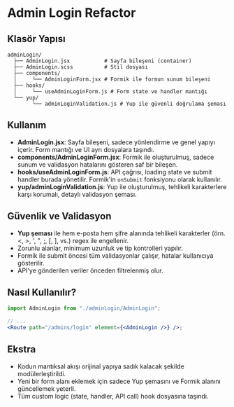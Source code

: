 # Admin Login Refactor

## Klasör Yapısı

```
adminLogin/
  ├── AdminLogin.jsx           # Sayfa bileşeni (container)
  ├── AdminLogin.scss          # Stil dosyası
  ├── components/
  │     └── AdminLoginForm.jsx # Formik ile formun sunum bileşeni
  ├── hooks/
  │     └── useAdminLoginForm.js # Form state ve handler mantığı
  └── yup/
        └── adminLoginValidation.js # Yup ile güvenli doğrulama şeması
```

## Kullanım

- **AdminLogin.jsx**: Sayfa bileşeni, sadece yönlendirme ve genel yapıyı içerir. Form mantığı ve UI ayrı dosyalara taşındı.
- **components/AdminLoginForm.jsx**: Formik ile oluşturulmuş, sadece sunum ve validasyon hatalarını gösteren saf bir bileşen.
- **hooks/useAdminLoginForm.js**: API çağrısı, loading state ve submit handler burada yönetilir. Formik'in `onSubmit` fonksiyonu olarak kullanılır.
- **yup/adminLoginValidation.js**: Yup ile oluşturulmuş, tehlikeli karakterlere karşı korumalı, detaylı validasyon şeması.

## Güvenlik ve Validasyon

- **Yup şeması** ile hem e-posta hem şifre alanında tehlikeli karakterler (örn. <, >, ', ", ;, [, ], vs.) regex ile engellenir.
- Zorunlu alanlar, minimum uzunluk ve tip kontrolleri yapılır.
- Formik ile submit öncesi tüm validasyonlar çalışır, hatalar kullanıcıya gösterilir.
- API'ye gönderilen veriler önceden filtrelenmiş olur.

## Nasıl Kullanılır?

```jsx
import AdminLogin from "./adminLogin/AdminLogin";

// ...
<Route path="/admins/login" element={<AdminLogin />} />;
```

## Ekstra

- Kodun mantıksal akışı orijinal yapıya sadık kalacak şekilde modülerleştirildi.
- Yeni bir form alanı eklemek için sadece Yup şemasını ve Formik alanını güncellemek yeterli.
- Tüm custom logic (state, handler, API call) hook dosyasına taşındı.
